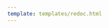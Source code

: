 ```yaml
---
template: templates/redoc.html
---
```


<redoc spec-url="{{base_path}}/apis/restapis/roles.yaml" theme='{{redoc_theme}}'></redoc>
